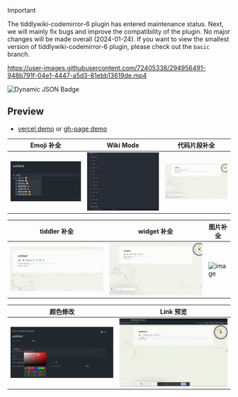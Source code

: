 <!-- > [!IMPORTANT]
> tiddlywiki-codemirror-6 插件进入维护状态，接下来主要修复 BUG, 提升插件的兼容性，整体上不会再进行大的改动 (2024-01-24). 如果你想要查看最小版本的 tiddlywiki-codemirror-6 插件，请查看 `basic` 分支。 -->

> [!IMPORTANT]
> The tiddlywiki-codemirror-6 plugin has entered maintenance status. Next, we will mainly fix bugs and improve the compatibility of the plugin. No major changes will be made overall (2024-01-24). If you want to view the smallest version of tiddlywiki-codemirror-6 plugin, please check out the `basic` branch.

https://user-images.githubusercontent.com/72405338/294956491-948b791f-04e1-4447-a5d3-81ebb13619de.mp4

<img alt="Dynamic JSON Badge" src="https://img.shields.io/badge/dynamic/json?url=https%3A%2F%2Fraw.githubusercontent.com%2Foeyoews%2Ftiddlywiki-codemirror6%2Fmain%2Fpackage.json&query=version&style=flat-square&logo=Codemirror&logoColor=white&label=codemirror&labelColor=black&color=black">

## Preview

- [vercel demo](https://tiddlywiki-codemirror6.vercel.app) or [gh-page demo](https://oeyoews.github.io/tiddlywiki-codemirror6)

| Emoji 补全                   | Wiki Mode                           | 代码片段补全                               |
| ---------------------------- | ----------------------------------- | ------------------------------------------ |
| ![emoji](./assets/emoji.png) | ![wikimode](./assets/wiki-mode.png) | ![usersnippets](./assets/usersnippets.gif) |

| tiddler 补全               | widget 补全                    | 图片补全                     |
| -------------------------- | ------------------------------ | ---------------------------- |
| ![link](./assets/link.gif) | ![widget](./assets/widget.gif) | ![image](./assets/image.gif) |

| 颜色修改                     | Link 预览                                 |
| ---------------------------- | ----------------------------------------- |
| ![color](./assets/color.png) | ![linkpreview](./assets/link-preview.gif) |
